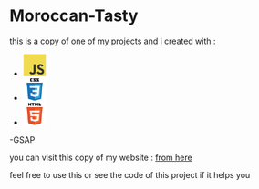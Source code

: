 # Moroccan-Tasty

this is a copy of  one of my projects and i created with :

- <img src="https://raw.githubusercontent.com/devicons/devicon/master/icons/javascript/javascript-original.svg" alt="javascript" width="40" height="40" style="max-width:100%;"> 
- <img src="https://raw.githubusercontent.com/devicons/devicon/master/icons/css3/css3-original-wordmark.svg" alt="css3" width="40" height="40" style="max-width:100%;">
- <img src="https://raw.githubusercontent.com/devicons/devicon/master/icons/html5/html5-original-wordmark.svg" alt="html5" width="40" height="40" style="max-width:100%;">
-GSAP

you can visit this copy of my website  :  <a href="https://moroccan-tasty.vercel.app/" target="_blank" >from here</a>

feel free to use this or see the code of this project if it helps you
